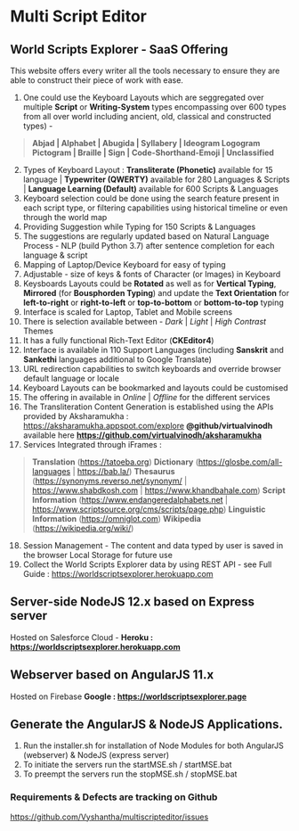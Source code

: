 # Multi Script Editor

## World Scripts Explorer - SaaS Offering
This website offers every writer all the tools necessary to ensure they are able to construct their piece of work with ease.
1. One could use the Keyboard Layouts which are seggregated over multiple **Script** or **Writing-System** types encompassing over 600 types from all over world including ancient, old, classical and constructed types) - 
> **Abjad | Alphabet | Abugida | Syllabery | Ideogram Logogram Pictogram | Braille | Sign | Code-Shorthand-Emoji | Unclassified** 
2. Types of Keyboard Layout : **Transliterate (Phonetic)** available for 15 language | **Typewriter (QWERTY)** available for 280 Languages & Scripts | **Language Learning (Default)** available for 600 Scripts & Languages
3. Keyboard selection could be done using the search feature present in each script type, or filtering capabilities using historical timeline or even through the world map
4. Providing Suggestion while Typing for 150 Scripts & Languages
5. The suggestions are regularly updated based on Natural Language Process - NLP (build Python 3.7) after sentence completion for each language & script
6. Mapping of Laptop/Device Keyboard for easy of typing
7. Adjustable - size of keys & fonts of Character (or Images) in Keyboard
8. Keysboards Layouts could be **Rotated** as well as for **Vertical Typing**, **Mirrored** (for **Bousphorden Typing**) and update the **Text Orientation** for **left-to-right** or **right-to-left** or **top-to-bottom** or **bottom-to-top** typing
9. Interface is scaled for Laptop, Tablet and Mobile screens
10. There is selection available between - *Dark* | *Light* | *High Contrast* Themes
11. It has a fully functional Rich-Text Editor (**CKEditor4**)
12. Interface is available in 110 Support Languages (including **Sanskrit** and **Sankethi** languages additional to Google Translate)
13. URL redirection capabilities to switch keyboards and override browser default language or locale 
14. Keyboard Layouts can be bookmarked and layouts could be customised 
15. The offering in available in *Online* | *Offline* for the different services
16. The Transliteration Content Generation is established using the APIs provided by Aksharamukha : https://aksharamukha.appspot.com/explore **@github/virtualvinodh** available here **https://github.com/virtualvinodh/aksharamukha**
17. Services Integrated through iFrames : 
> **Translation** (https://tatoeba.org) 
> **Dictionary** (https://glosbe.com/all-languages | https://bab.la/)
> **Thesaurus** (https://synonyms.reverso.net/synonym/ | https://www.shabdkosh.com | https://www.khandbahale.com)
> **Script Information** (https://www.endangeredalphabets.net | https://www.scriptsource.org/cms/scripts/page.php)
> **Linguistic Information** (https://omniglot.com)
> **Wikipedia** (https://wikipedia.org/wiki/)
18. Session Management - The content and data typed by user is saved in the browser Local Storage for future use 
19. Collect the World Scripts Explorer data by using REST API - see Full Guide : https://worldscriptsexplorer.herokuapp.com

## Server-side NodeJS 12.x based on Express server
  Hosted on Salesforce Cloud - **Heroku : https://worldscriptsexplorer.herokuapp.com**
 
## Webserver based on AngularJS 11.x
  Hosted on Firebase **Google : https://worldscriptsexplorer.page**

## Generate the AngularJS & NodeJS Applications.

  1. Run the installer.sh for installation of Node Modules for both AngularJS (webserver) & NodeJS (express server)
  2. To initiate the servers run the startMSE.sh / startMSE.bat
  3. To preempt the servers run the stopMSE.sh / stopMSE.bat
  
### Requirements & Defects are tracking on Github
https://github.com/Vyshantha/multiscripteditor/issues
